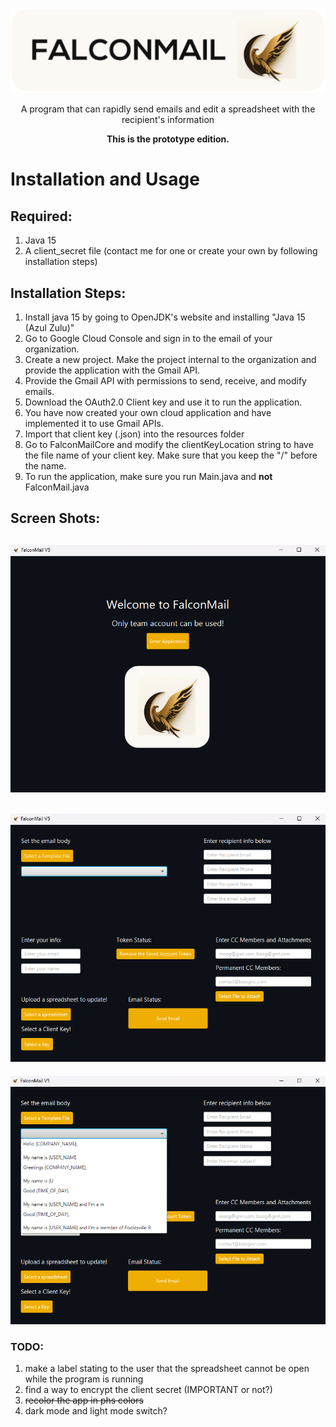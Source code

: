 <div align="center">

![FalconMail Logo (2).png](src%2Fmain%2Fjava%2Fcom%2Fcompany%2Fother%2FFalconMail%20Logo%20%282%29.png)

A program that can rapidly send emails and edit a spreadsheet with the recipient's information

**This is the prototype edition.**
</div>

# Installation and Usage
## Required:
1) Java 15
2) A client_secret file (contact me for one or create your own by following installation steps)

## Installation Steps:
1) Install java 15 by going to OpenJDK's website and installing "Java 15 (Azul Zulu)"
2) Go to Google Cloud Console and sign in to the email of your organization.
3) Create a new project. Make the project internal to the organization and provide the application with the Gmail API.
4) Provide the Gmail API with permissions to send, receive, and modify emails.
5) Download the OAuth2.0 Client key and use it to run the application.
6) You have now created your own cloud application and have implemented it to use Gmail APIs. 
7) Import that client key (.json) into the resources folder
8) Go to FalconMailCore and modify the clientKeyLocation string to have the file name of your client key. Make sure that you keep the "/" before the name.
9) To run the application, make sure you run Main.java and **not** FalconMail.java

## Screen Shots:
![home.png](src%2Fmain%2Fjava%2Fcom%2Fcompany%2Fother%2Fhome.png)
---
![notemplatemainframe.png](src%2Fmain%2Fjava%2Fcom%2Fcompany%2Fother%2Fnotemplatemainframe.png)
---
![withtemplatemainframe.png](src%2Fmain%2Fjava%2Fcom%2Fcompany%2Fother%2Fwithtemplatemainframe.png)

### TODO:
1) make a label stating to the user that the spreadsheet cannot be open while the program is running
2) find a way to encrypt the client secret (IMPORTANT or not?)
3) ~~recolor the app in phs colors~~
4) dark mode and light mode switch?
